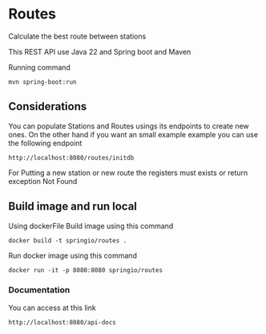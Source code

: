 # Routes
Calculate the best route between stations

This REST API use Java 22 and Spring boot and Maven

Running command
```
mvn spring-boot:run
```

## Considerations
You can populate Stations and Routes usings its endpoints to create new ones.
On the other hand if you want an small example example you can use the following endpoint 
```
http://localhost:8080/routes/initdb
```
For Putting a new station or new route the registers must exists or return exception Not Found


## Build image and run local
Using dockerFile 
Build image using this command
```
docker build -t springio/routes .
```

Run docker image using this command
```
docker run -it -p 8080:8080 springio/routes
```

### Documentation  
You can access at this link
```
http://localhost:8080/api-docs
```
